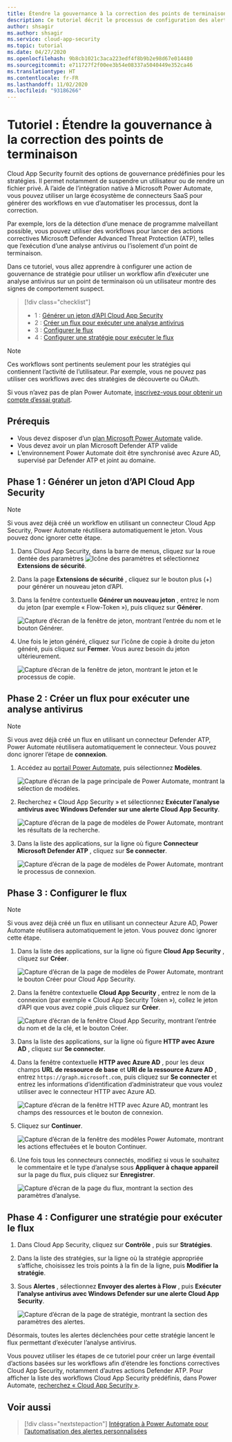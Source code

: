 ```yaml
---
title: Étendre la gouvernance à la correction des points de terminaison
description: Ce tutoriel décrit le processus de configuration des alertes de stratégie Microsoft Cloud App Security pour déclencher des workflows Microsoft Power Automate en vue d’exécuter des actions correctives Microsoft Defender Advanced Threat Protection.
author: shsagir
ms.author: shsagir
ms.service: cloud-app-security
ms.topic: tutorial
ms.date: 04/27/2020
ms.openlocfilehash: 9b8cb1021c3aca223edf4f8b9b2e98d67e014480
ms.sourcegitcommit: e711727f2f00ee3b54e08337a5040449e352ca46
ms.translationtype: HT
ms.contentlocale: fr-FR
ms.lasthandoff: 11/02/2020
ms.locfileid: "93186266"
---
```

# <a name="tutorial-extend-governance-to-endpoint-remediation"></a>Tutoriel : Étendre la gouvernance à la correction des points de terminaison

Cloud App Security fournit des options de gouvernance prédéfinies pour les stratégies. Il permet notamment de suspendre un utilisateur ou de rendre un fichier privé. À l’aide de l’intégration native à Microsoft Power Automate, vous pouvez utiliser un large écosystème de connecteurs SaaS pour générer des workflows en vue d’automatiser les processus, dont la correction.

Par exemple, lors de la détection d’une menace de programme malveillant possible, vous pouvez utiliser des workflows pour lancer des actions correctives Microsoft Defender Advanced Threat Protection (ATP), telles que l’exécution d’une analyse antivirus ou l’isolement d’un point de terminaison.

Dans ce tutoriel, vous allez apprendre à configurer une action de gouvernance de stratégie pour utiliser un workflow afin d’exécuter une analyse antivirus sur un point de terminaison où un utilisateur montre des signes de comportement suspect.

> [!div class="checklist"]
>
> * 1 : [Générer un jeton d’API Cloud App Security](#generate-token)
> * 2 : [Créer un flux pour exécuter une analyse antivirus](#create-flow)
> * 3 : [Configurer le flux](#configure-flow)
> * 4 : [Configurer une stratégie pour exécuter le flux](#configure-policy)

> [!NOTE]
> Ces workflows sont pertinents seulement pour les stratégies qui contiennent l’activité de l’utilisateur. Par exemple, vous ne pouvez pas utiliser ces workflows avec des stratégies de découverte ou OAuth.

Si vous n’avez pas de plan Power Automate, [inscrivez-vous pour obtenir un compte d’essai gratuit](https://flow.microsoft.com/pricing).

## <a name="prerequisites"></a>Prérequis

* Vous devez disposer d’un [plan Microsoft Power Automate](https://flow.microsoft.com/pricing) valide.
* Vous devez avoir un plan Microsoft Defender ATP valide
* L’environnement Power Automate doit être synchronisé avec Azure AD, supervisé par Defender ATP et joint au domaine.

## <a name="phase-1-generate-a-cloud-app-security-api-token"></a>Phase 1 : Générer un jeton d’API Cloud App Security<a name="generate-token"></a>

> [!NOTE]
> Si vous avez déjà créé un workflow en utilisant un connecteur Cloud App Security, Power Automate réutilisera automatiquement le jeton. Vous pouvez donc ignorer cette étape.

1. Dans Cloud App Security, dans la barre de menus, cliquez sur la roue dentée des paramètres ![Icône des paramètres](media/settings-icon.png "Icône des paramètres") et sélectionnez **Extensions de sécurité**.

1. Dans la page **Extensions de sécurité** , cliquez sur le bouton plus (+) pour générer un nouveau jeton d’API.
1. Dans la fenêtre contextuelle **Générer un nouveau jeton** , entrez le nom du jeton (par exemple « Flow-Token »), puis cliquez sur **Générer**.

    ![Capture d’écran de la fenêtre de jeton, montrant l’entrée du nom et le bouton Générer.](media/tutorial-flow-token-generate.png)
1. Une fois le jeton généré, cliquez sur l’icône de copie à droite du jeton généré, puis cliquez sur **Fermer**. Vous aurez besoin du jeton ultérieurement.

    ![Capture d’écran de la fenêtre de jeton, montrant le jeton et le processus de copie.](media/tutorial-flow-token-copy.png)

## <a name="phase-2-create-a-flow-to-run-an-antivirus-scan"></a>Phase 2 : Créer un flux pour exécuter une analyse antivirus<a name="create-flow"></a>

> [!NOTE]
> Si vous avez déjà créé un flux en utilisant un connecteur Defender ATP, Power Automate réutilisera automatiquement le connecteur. Vous pouvez donc ignorer l’étape de **connexion**.

1. Accédez au [portail Power Automate](https://flow.microsoft.com/), puis sélectionnez **Modèles**.

    ![Capture d’écran de la page principale de Power Automate, montrant la sélection de modèles.](media/tutorial-flow-templates.png)

1. Recherchez « Cloud App Security » et sélectionnez **Exécuter l’analyse antivirus avec Windows Defender sur une alerte Cloud App Security**.

    ![Capture d’écran de la page de modèles de Power Automate, montrant les résultats de la recherche.](media/tutorial-flow-templates-search.png)

1. Dans la liste des applications, sur la ligne où figure **Connecteur Microsoft Defender ATP** , cliquez sur **Se connecter**.

    ![Capture d’écran de la page de modèles de Power Automate, montrant le processus de connexion.](media/tutorial-flow-templates-signin.png)

## <a name="phase-3-configure-the-flow"></a>Phase 3 : Configurer le flux<a name="configure-flow"></a>

> [!NOTE]
> Si vous avez déjà créé un flux en utilisant un connecteur Azure AD, Power Automate réutilisera automatiquement le jeton. Vous pouvez donc ignorer cette étape.

1. Dans la liste des applications, sur la ligne où figure **Cloud App Security** , cliquez sur **Créer**.

    ![Capture d’écran de la page de modèles de Power Automate, montrant le bouton Créer pour Cloud App Security.](media/tutorial-flow-templates-create.png)

1. Dans la fenêtre contextuelle **Cloud App Security** , entrez le nom de la connexion (par exemple « Cloud App Security Token »), collez le jeton d’API que vous avez copié ,puis cliquez sur **Créer**.

    ![Capture d’écran de la fenêtre Cloud App Security, montrant l’entrée du nom et de la clé, et le bouton Créer.](media/tutorial-flow-templates-create-window.png)

1. Dans la liste des applications, sur la ligne où figure **HTTP avec Azure AD** , cliquez sur **Se connecter**.

1. Dans la fenêtre contextuelle **HTTP avec Azure AD** , pour les deux champs **URL de ressource de base** et **URI de la ressource Azure AD** , entrez `https://graph.microsoft.com`, puis cliquez sur **Se connecter** et entrez les informations d’identification d’administrateur que vous voulez utiliser avec le connecteur HTTP avec Azure AD.

    ![Capture d’écran de la fenêtre HTTP avec Azure AD, montrant les champs des ressources et le bouton de connexion.](media/tutorial-flow-templates-azure.png)

1. Cliquez sur **Continuer**.

    ![Capture d’écran de la fenêtre des modèles Power Automate, montrant les actions effectuées et le bouton Continuer.](media/tutorial-flow-templates-continue.png)

1. Une fois tous les connecteurs connectés, modifiez si vous le souhaitez le commentaire et le type d’analyse sous **Appliquer à chaque appareil** sur la page du flux, puis cliquez sur **Enregistrer**.

    ![Capture d’écran de la page du flux, montrant la section des paramètres d’analyse.](media/tutorial-flow-templates-scan.png)

## <a name="phase-4-configure-a-policy-to-run-the-flow"></a>Phase 4 : Configurer une stratégie pour exécuter le flux<a name="configure-policy"></a>

1. Dans Cloud App Security, cliquez sur **Contrôle** , puis sur **Stratégies**.

1. Dans la liste des stratégies, sur la ligne où la stratégie appropriée s’affiche, choisissez les trois points à la fin de la ligne, puis **Modifier la stratégie**.

1. Sous **Alertes** , sélectionnez **Envoyer des alertes à Flow** , puis **Exécuter l’analyse antivirus avec Windows Defender sur une alerte Cloud App Security**.

    ![Capture d’écran de la page de stratégie, montrant la section des paramètres des alertes.](media/tutorial-flow-templates-alerts.png)

Désormais, toutes les alertes déclenchées pour cette stratégie lancent le flux permettant d’exécuter l’analyse antivirus.

Vous pouvez utiliser les étapes de ce tutoriel pour créer un large éventail d’actions basées sur les workflows afin d’étendre les fonctions correctives Cloud App Security, notamment d’autres actions Defender ATP. Pour afficher la liste des workflows Cloud App Security prédéfinis, dans Power Automate, [recherchez « Cloud App Security »](https://go.microsoft.com/fwlink/?linkid=2102574).

## <a name="see-also"></a>Voir aussi

> [!div class="nextstepaction"]
> [Intégration à Power Automate pour l’automatisation des alertes personnalisées](flow-integration.md)
